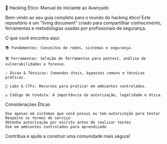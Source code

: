 🐧 Hacking Ético: Manual do Iniciante ao Avançado

Bem-vindo ao seu guia completo para o mundo do hacking ético! Este repositório é um "living document" criado para compartilhar conhecimento, ferramentas e metodologias usadas por profissionais de segurança.

O que você encontra aqui:

    📚 Fundamentos: Conceitos de redes, sistemas e segurança.

    🛠️ Ferramentas: Seleção de ferramentas para pentest, análise de vulnerabilidades e forense.

    💡 Dicas & Técnicas: Comandos úteis, bypasses comuns e técnicas práticas.

    🔬 Labs & CTFs: Recursos para praticar em ambientes controlados.

    ⚖️ Código de Conduta: A importância da autorização, legalidade e ética.
    
Considerações Éticas

    Use apenas em sistemas que você possui ou tem autorização para testar
    Respeite os termos de serviço
    Obtenha autorização por escrito antes de realizar testes
    Use em ambientes controlados para aprendizado

Contribua e ajude a construir uma comunidade mais segura!

